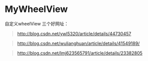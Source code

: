 # MyWheelView
自定义wheelView
三个好网址：
>http://blog.csdn.net/ywl5320/article/details/44730457

>http://blog.csdn.net/wulianghuan/article/details/41549189/

> http://blog.csdn.net/lmj623565791/article/details/23382805
